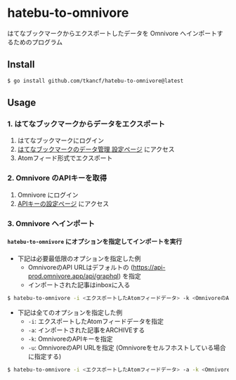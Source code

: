 # hatebu-to-omnivore

はてなブックマークからエクスポートしたデータを Omnivore へインポートするためのプログラム

## Install

```sh
$ go install github.com/tkancf/hatebu-to-omnivore@latest
```

## Usage

### 1. はてなブックマークからデータをエクスポート

1. はてなブックマークにログイン
2. [はてなブックマークのデータ管理 設定ページ](https://b.hatena.ne.jp/-/my/config/data_management) にアクセス
3. Atomフィード形式でエクスポート

### 2. Omnivore のAPIキーを取得

1. Omnivore にログイン
2. [APIキーの設定ページ](https://omnivore.app/settings/api) にアクセス

### 3. Omnivore へインポート

#### `hatebu-to-omnivore` にオプションを指定してインポートを実行

- 下記は必要最低限のオプションを指定した例
    - OmnivoreのAPI URLはデフォルトの (https://api-prod.omnivore.app/api/graphql) を指定
    - インポートされた記事はinboxに入る

```sh
$ hatebu-to-omnivore -i <エクスポートしたAtomフィードデータ> -k <OmnivoreのAPIキー>
```

- 下記は全てのオプションを指定した例
    - `-i`: エクスポートしたAtomフィードデータを指定
    - `-a`: インポートされた記事をARCHIVEする
    - `-k`: OmnivoreのAPIキーを指定
    - `-u`: OmnivoreのAPI URLを指定 (Omnivoreをセルフホストしている場合に指定する)

```sh
$ hatebu-to-omnivore -i <エクスポートしたAtomフィードデータ> -a -k <OmnivoreのAPIキー> -u <OmnivoreのAPI URL>
```
